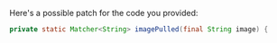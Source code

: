 Here's a possible patch for the code you provided:
```java
private static Matcher<String> imagePulled(final String image) {
